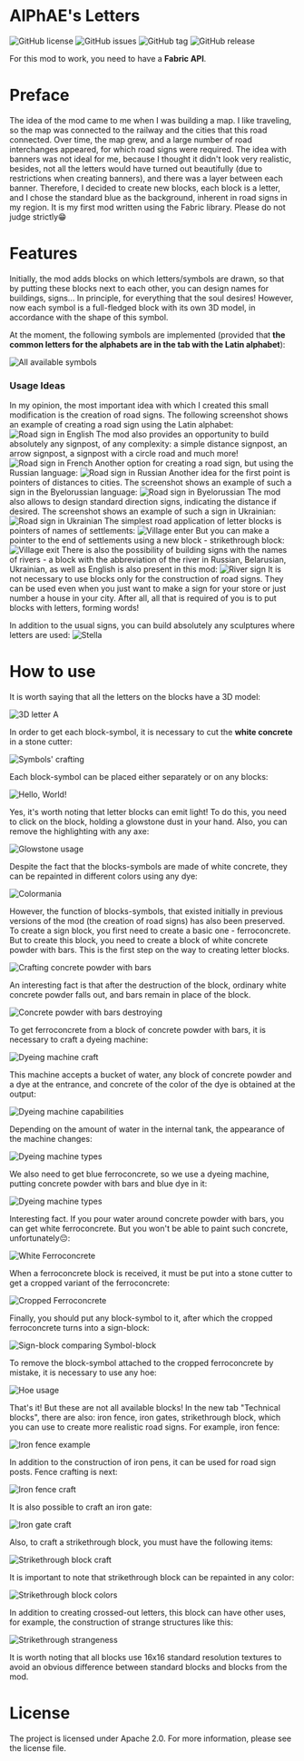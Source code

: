 # AlPhAE's Letters
![GitHub license](https://img.shields.io/github/license/Ortodontalio/alphaes-letters.svg)
![GitHub issues](https://img.shields.io/github/issues/Ortodontalio/alphaes-letters.svg)
![GitHub tag](https://img.shields.io/github/v/tag/Ortodontalio/alphaes-letters.svg)
![GitHub release](https://img.shields.io/github/release/Ortodontalio/alphaes-letters.svg)

For this mod to work, you need to have a **Fabric API**.

# Preface
The idea of the mod came to me when I was building a map. I like traveling, so the map was connected to the railway and the cities that this road connected. Over time, the map grew, and a large number of road interchanges appeared, for which road signs were required. The idea with banners was not ideal for me, because I thought it didn't look very realistic, besides, not all the letters would have turned out beautifully (due to restrictions when creating banners), and there was a layer between each banner. Therefore, I decided to create new blocks, each block is a letter, and I chose the standard blue as the background, inherent in road signs in my region. It is my first mod written using the Fabric library. Please do not judge strictly😁

# Features
Initially, the mod adds blocks on which letters/symbols are drawn, so that by putting these blocks next to each other, you can design names for buildings, signs... In principle, for everything that the soul desires! However, now each symbol is a full-fledged block with its own 3D model, in accordance with the shape of this symbol. 

At the moment, the following symbols are implemented (provided that **the common letters for the alphabets are in the tab with the Latin alphabet**):

![All available symbols](src/main/resources/readme/letters_alphaes.png)
### Usage Ideas
In my opinion, the most important idea with which I created this small modification is the creation of road signs. 
The following screenshot shows an example of creating a road sign using the Latin alphabet:
![Road sign in English](src/main/resources/readme/english_sign.png)
The mod also provides an opportunity to build absolutely any signpost, of any complexity: 
a simple distance signpost, an arrow signpost, a signpost with a circle road and much more!
![Road sign in French](src/main/resources/readme/french_sign.png)
Another option for creating a road sign, but using the Russian language:
![Road sign in Russian](src/main/resources/readme/russian_sign.png)
Another idea for the first point is pointers of distances to cities. The screenshot shows an example of such a sign in 
the Byelorussian language:
![Road sign in Byelorussian](src/main/resources/readme/byelorussian_sign.png)
The mod also allows to design standard direction signs, indicating the distance if desired. The screenshot shows an 
example of such a sign in Ukrainian:
![Road sign in Ukrainian](src/main/resources/readme/ukrainian_sign.png)
The simplest road application of letter blocks is pointers of names of settlements:
![Village enter](src/main/resources/readme/city_enter.png)
But you can make a pointer to the end of settlements using a new block - strikethrough block:
![Village exit](src/main/resources/readme/city_exit.png)
There is also the possibility of building signs with the names of rivers - a block with the abbreviation of the river 
in Russian, Belarusian, Ukrainian, as well as English is also present in this mod:
![River sign](src/main/resources/readme/river.png)
It is not necessary to use blocks only for the construction of road signs. They can be used even when you just want to 
make a sign for your store or just number a house in your city. After all, all that is required of you is to put blocks 
with letters, forming words!

In addition to the usual signs, you can build absolutely any sculptures where letters are used:
![Stella](src/main/resources/readme/stella.png)

# How to use
It is worth saying that all the letters on the blocks have a 3D model:

![3D letter A](src/main/resources/readme/letter_3d.png)

In order to get each block-symbol, it is necessary to cut the **white concrete** in a stone cutter:

![Symbols' crafting](src/main/resources/readme/letter_craft.png)

Each block-symbol can be placed either separately or on any blocks:

![Hello, World!](src/main/resources/readme/hello_world.png)

Yes, it's worth noting that letter blocks can emit light! To do this, you need to click on the block, holding a
glowstone dust in your hand. Also, you can remove the highlighting with any axe:

![Glowstone usage](src/main/resources/readme/bySwetokamen.png)

Despite the fact that the blocks-symbols are made of white concrete, they can be repainted in different colors using any dye:

![Colormania](src/main/resources/readme/colorful.png)

However, the function of blocks-symbols, that existed initially in previous versions of the mod (the creation of road signs) has also been preserved.
To create a sign block, you first need to create a basic one - ferroconcrete. But to create this block, you need
to create a block of white concrete powder with bars. This is the first step on the way to creating letter blocks.

![Crafting concrete powder with bars](src/main/resources/readme/powder_craft.png)

An interesting fact is that after the destruction of the block, ordinary white concrete powder falls out, and bars remain 
in place of the block.

![Concrete powder with bars destroying](src/main/resources/readme/powder_destroying.png)

To get ferroconcrete from a block of concrete powder with bars, it is necessary to craft a dyeing machine:

![Dyeing machine craft](src/main/resources/readme/dyeing_machine_craft.png)

This machine accepts a bucket of water, any block of concrete powder and a dye at the entrance, and concrete of the 
color of the dye is obtained at the output:

![Dyeing machine capabilities](src/main/resources/readme/concrete_craft.png)

Depending on the amount of water in the internal tank, the appearance of the machine changes:

![Dyeing machine types](src/main/resources/readme/dyeing_machine_types.png)

We also need to get blue ferroconcrete, so we use a dyeing machine, putting concrete powder with bars and
blue dye in it:

![Dyeing machine types](src/main/resources/readme/letter_powder_craft.png)

Interesting fact. If you pour water around concrete powder with bars, you can get white ferroconcrete.
But you won't be able to paint such concrete, unfortunately😔:

![White Ferroconcrete](src/main/resources/readme/byWater.png)

When a ferroconcrete block is received, it must be put into a stone cutter to get a cropped variant of the ferroconcrete:

![Cropped Ferroconcrete](src/main/resources/readme/crop_ferroconcrete.png)

Finally, you should put any block-symbol to it, after which the cropped ferroconcrete turns into a sign-block:

![Sign-block comparing Symbol-block](src/main/resources/readme/sign_block_complete.png)

To remove the block-symbol attached to the cropped ferroconcrete by mistake, it is necessary to use any hoe:

![Hoe usage](src/main/resources/readme/byHoe.png)

That's it! But these are not all available blocks! In the new tab "Technical blocks", there are also: iron fence,
iron gates, strikethrough block, which you can use to create more realistic road signs. For example, iron fence:

![Iron fence example](src/main/resources/readme/fence_example.png)

In addition to the construction of iron pens, it can be used for road sign posts. Fence crafting is next:

![Iron fence craft](src/main/resources/readme/fence_craft.png)

It is also possible to craft an iron gate:

![Iron gate craft](src/main/resources/readme/gate_craft.png)

Also, to craft a strikethrough block, you must have the following items:

![Strikethrough block craft](src/main/resources/readme/strike_craft.png)

It is important to note that strikethrough block can be repainted in any color:

![Strikethrough block colors](src/main/resources/readme/strike_color_block.png)

In addition to creating crossed-out letters, this block can have other uses, for example, the construction of strange
structures like this:

![Strikethrough strangeness](src/main/resources/readme/strange.png)

It is worth noting that all blocks use 16x16 standard resolution textures to avoid an obvious difference between standard blocks and blocks from the mod.
# License
The project is licensed under Apache 2.0. For more information, please see the license file.